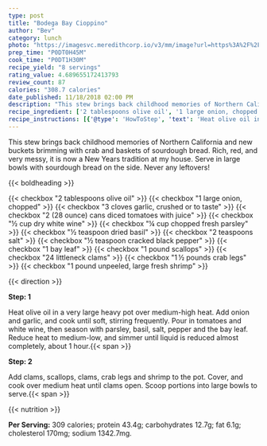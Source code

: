 ```yaml
---
type: post
title: "Bodega Bay Cioppino"
author: "Bev"
category: lunch
photo: "https://imagesvc.meredithcorp.io/v3/mm/image?url=https%3A%2F%2Fimages.media-allrecipes.com%2Fuserphotos%2F4005062.jpg"
prep_time: "P0DT0H45M"
cook_time: "P0DT1H30M"
recipe_yield: "8 servings"
rating_value: 4.689655172413793
review_count: 87
calories: "308.7 calories"
date_published: 11/18/2018 02:00 PM
description: "This stew brings back childhood memories of Northern California and new buckets brimming with crab and baskets of sourdough bread.  Rich, red, and very messy, it is now a New Years tradition at my house. Serve in large bowls with sourdough bread on the side. Never any leftovers!"
recipe_ingredient: ['2 tablespoons olive oil', '1 large onion, chopped', '3 cloves garlic, crushed or to taste', '2 (28 ounce) cans diced tomatoes with juice', '½ cup dry white wine', '¼ cup chopped fresh parsley', '½ teaspoon dried basil', '2 teaspoons salt', '½ teaspoon cracked black pepper', '1 bay leaf', '1 pound scallops', '24 littleneck clams', '1\u2009½ pounds crab legs', '1 pound unpeeled, large fresh shrimp']
recipe_instructions: [{'@type': 'HowToStep', 'text': 'Heat olive oil in a very large heavy pot over medium-high heat. Add onion and garlic, and cook until soft, stirring frequently. Pour in tomatoes and  white wine, then season with parsley, basil, salt, pepper and the bay leaf. Reduce heat to medium-low, and simmer until liquid is reduced almost completely, about 1 hour.\n'}, {'@type': 'HowToStep', 'text': 'Add clams, scallops, clams, crab legs and shrimp to the pot. Cover, and cook over medium heat until clams open. Scoop portions into large bowls to serve.\n'}]
---
```


This stew brings back childhood memories of Northern California and new buckets brimming with crab and baskets of sourdough bread.  Rich, red, and very messy, it is now a New Years tradition at my house. Serve in large bowls with sourdough bread on the side. Never any leftovers! 

{{< boldheading >}}

{{< checkbox "2 tablespoons olive oil" >}}
{{< checkbox "1 large onion, chopped" >}}
{{< checkbox "3 cloves garlic, crushed or to taste" >}}
{{< checkbox "2 (28 ounce) cans diced tomatoes with juice" >}}
{{< checkbox "½ cup dry white wine" >}}
{{< checkbox "¼ cup chopped fresh parsley" >}}
{{< checkbox "½ teaspoon dried basil" >}}
{{< checkbox "2 teaspoons salt" >}}
{{< checkbox "½ teaspoon cracked black pepper" >}}
{{< checkbox "1  bay leaf" >}}
{{< checkbox "1 pound scallops" >}}
{{< checkbox "24  littleneck clams" >}}
{{< checkbox "1 ½ pounds crab legs" >}}
{{< checkbox "1 pound unpeeled, large fresh shrimp" >}}


{{< direction >}}

**Step: 1**

Heat olive oil in a very large heavy pot over medium-high heat. Add onion and garlic, and cook until soft, stirring frequently. Pour in tomatoes and  white wine, then season with parsley, basil, salt, pepper and the bay leaf. Reduce heat to medium-low, and simmer until liquid is reduced almost completely, about 1 hour.{{< span >}}

**Step: 2**

Add clams, scallops, clams, crab legs and shrimp to the pot. Cover, and cook over medium heat until clams open. Scoop portions into large bowls to serve.{{< span >}}

{{< nutrition >}}

**Per Serving:** 309 calories; protein 43.4g; carbohydrates 12.7g; fat 6.1g; cholesterol 170mg; sodium 1342.7mg.